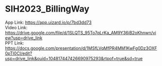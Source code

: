 # SIH2023_BillingWay

App Link: https://app.uizard.io/p/7bd3dd73
<br>
Video Link: https://drive.google.com/file/d/1SLQTS_95To7qLrKa_AM9Y36iB2oKhnwn/view?usp=drive_link 
<br>
PPT Link: https://docs.google.com/presentation/d/1MSfLVqMfPR4MM1KwFg0Dz3OXF0pTI0CI/edit?usp=drive_link&ouid=104817447426690975293&rtpof=true&sd=true

